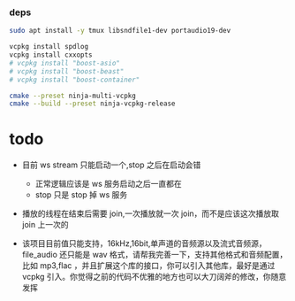 ### deps

```sh
sudo apt install -y tmux libsndfile1-dev portaudio19-dev

vcpkg install spdlog
vcpkg install cxxopts
# vcpkg install "boost-asio"
# vcpkg install "boost-beast"
# vcpkg install "boost-container"
```

```sh
cmake --preset ninja-multi-vcpkg
cmake --build --preset ninja-vcpkg-release
```

# todo

- 目前 ws stream 只能启动一个,stop 之后在启动会错

  - 正常逻辑应该是 ws 服务启动之后一直都在
  - stop 只是 stop 掉 ws 服务

- 播放的线程在结束后需要 join,一次播放就一次 join，而不是应该这次播放取 join 上一次的

- 该项目目前值只能支持，16kHz,16bit,单声道的音频源以及流式音频源，file_audio 还只能是 wav 格式，请帮我完善一下，支持其他格式和音频配置，比如 mp3,flac ，并且扩展这个库的接口，你可以引入其他库，最好是通过 vcpkg 引入。你觉得之前的代码不优雅的地方也可以大刀阔斧的修改，你随意发挥
